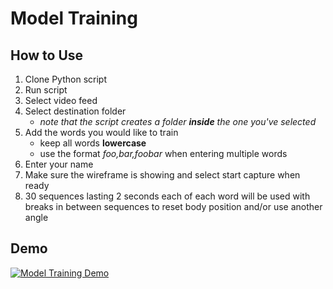 # Model Training

## How to Use

 1. Clone Python script
 2. Run script
 3. Select video feed
 4. Select destination folder
	- *note that the script creates a folder **inside** the one you've selected*
 5. Add the words you would like to train
	- keep all words **lowercase**
	- use the format *foo,bar,foobar* when entering multiple words
 6. Enter your name
 7. Make sure the wireframe is showing and select start capture when ready
 8. 30 sequences lasting 2 seconds each of each word will be used with breaks in between sequences to reset body position and/or use another angle

## Demo

[![Model Training Demo](https://res.cloudinary.com/marcomontalbano/image/upload/v1641939345/video_to_markdown/images/youtube--nNKmDlQRbQw-c05b58ac6eb4c4700831b2b3070cd403.jpg)](https://youtu.be/nNKmDlQRbQw "Model Training Demo")
